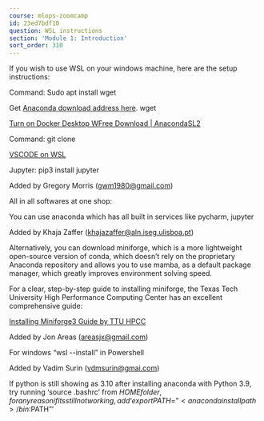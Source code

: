 ```yaml
---
course: mlops-zoomcamp
id: 23ed7bdf10
question: WSL instructions
section: 'Module 1: Introduction'
sort_order: 310
---
```


If you wish to use WSL on your windows machine, here are the setup instructions:

Command: Sudo apt install wget

Get [Anaconda download address here](https://www.anaconda.com/download#downloads). wget <download address>

[Turn on Docker Desktop W](https://docs.docker.com/desktop/windows/wsl/#turn-on-docker-desktop-wsl-2)[Free Download | Anaconda](https://www.anaconda.com/download#downloads)[SL2](https://docs.docker.com/desktop/windows/wsl/#turn-on-docker-desktop-wsl-2)

Command: git clone <github repository address>

[VSCODE on WSL](https://code.visualstudio.com/docs/remote/wsl)

Jupyter: pip3 install jupyter

Added by Gregory Morris ([gwm1980@gmail.com](mailto:gwm1980@gmail.com))

All in all softwares at one shop:

You can use anaconda which has all built in services like pycharm, jupyter

Added by Khaja Zaffer ([khajazaffer@aln.iseg.ulisboa.pt](mailto:khajazaffer@aln.iseg.ulisboa.pt))

Alternatively, you can download miniforge, which is a more lightweight open-source version of conda, which doesn’t rely on the proprietary Anaconda repository and allows you to use mamba, as a default package manager, which greatly improves environment solving speed.

For a clear, step-by-step guide to installing miniforge, the Texas Tech University High Performance Computing Center has an excellent comprehensive guide:

[Installing Miniforge3 Guide by TTU HPCC](https://www.depts.ttu.edu/hpcc/userguides/application_guides/Miniforge.php)

Added by Jon Areas ([areasjx@gmail.com](mailto:areasjx@gmail.com))

For windows “wsl --install” in Powershell

Added by Vadim Surin ([vdmsurin@gmai.com](mailto:vdmsurin@gmai.com))

If python is still showing as 3.10 after installing anaconda with Python 3.9, try running ‘source .bashrc’ from ${HOME} folder, for any reason if its still not working, add ‘export PATH=”<anaconda install path>/bin:$PATH”’


